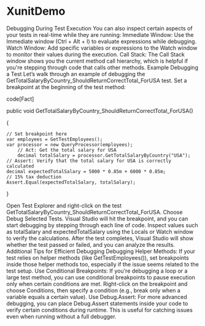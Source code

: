 # XunitDemo
Debugging During Test Execution
You can also inspect certain aspects of your tests in real-time while they are running:
Immediate Window: Use the Immediate window (Ctrl + Alt + I) to evaluate expressions while debugging.
Watch Window: Add specific variables or expressions to the Watch window to monitor their values during the execution.
Call Stack: The Call Stack window shows you the current method call hierarchy, which is helpful if you're stepping through code that calls other methods.
Example Debugging a Test
Let’s walk through an example of debugging the GetTotalSalaryByCountry_ShouldReturnCorrectTotal_ForUSA test.
Set a breakpoint at the beginning of the test method:

 code[Fact]
 
 public void GetTotalSalaryByCountry_ShouldReturnCorrectTotal_ForUSA()
 
 {
 
    // Set breakpoint here
    var employees = GetTestEmployees();
    var processor = new QueryProcessor(employees);
        // Act: Get the total salary for USA
        decimal totalSalary = processor.GetTotalSalaryByCountry("USA");
    // Assert: Verify that the total salary for USA is correctly calculated
    decimal expectedTotalSalary = 5000 * 0.85m + 6000 * 0.85m; 
    // 15% tax deduction
    Assert.Equal(expectedTotalSalary, totalSalary);
    
}
 
Open Test Explorer and right-click on the test GetTotalSalaryByCountry_ShouldReturnCorrectTotal_ForUSA.
Choose Debug Selected Tests.
Visual Studio will hit the breakpoint, and you can start debugging by stepping through each line of code.
Inspect values such as totalSalary and expectedTotalSalary using the Locals or Watch window to verify the calculations.
After the test completes, Visual Studio will show whether the test passed or failed, and you can analyze the results.
Additional Tips for Efficient Debugging
Debugging Helper Methods: If your test relies on helper methods (like GetTestEmployees()), set breakpoints inside those helper methods too, especially if the issue seems related to the test setup.
Use Conditional Breakpoints: If you're debugging a loop or a large test method, you can use conditional breakpoints to pause execution only when certain conditions are met. Right-click on the breakpoint and choose Conditions, then specify a condition (e.g., break only when a variable equals a certain value).
Use Debug.Assert: For more advanced debugging, you can place Debug.Assert statements inside your code to verify certain conditions during runtime. This is useful for catching issues even when running without a full debugger.
